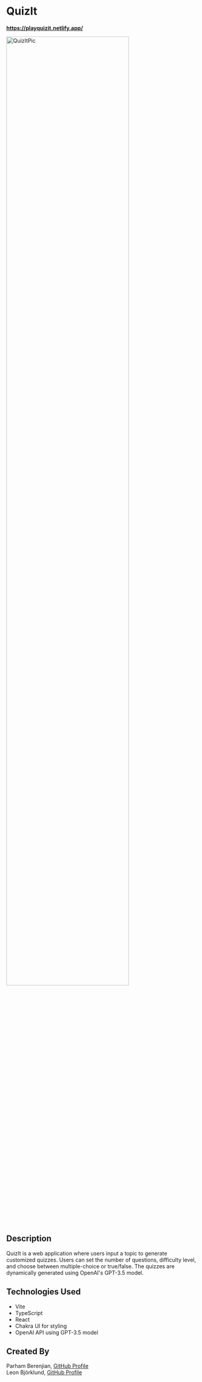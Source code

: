 # QuizIt

**https://playquizit.netlify.app/**

<img src="https://i.imgur.com/JJgJftu.png" alt="QuizItPic" width="80%" height="auto">

## Description

QuizIt is a web application where users input a topic to generate customized quizzes. Users can set the number of questions, difficulty level, and choose between multiple-choice or true/false. The quizzes are dynamically generated using OpenAI's GPT-3.5 model.

## Technologies Used

- Vite
- TypeScript
- React
- Chakra UI for styling
- OpenAI API using GPT-3.5 model

## Created By

Parham Berenjian, [GitHub Profile](https://github.com/ParhamInBinary) \
Leon Björklund, [GitHub Profile](https://github.com/leonbjorklund)
